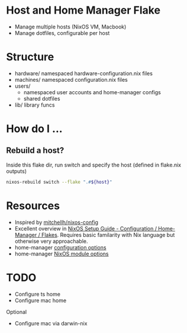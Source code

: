 # Host and Home Manager Flake
* Manage multiple hosts (NixOS VM, Macbook)
* Manage dotfiles, configurable per host

# Structure
* hardware/ namespaced hardware-configuration.nix files
* machines/ namespaced configuration.nix files
* users/ 
    * namespaced user accounts and home-manager configs
    * shared dotfiles
* lib/ library funcs

# How do I ...

## Rebuild a host?

Inside this flake dir, run switch and specify the host (defined in flake.nix outputs)
```sh
nixos-rebuild switch --flake ".#${host}"
```

# Resources
* Inspired by [mitchellh/nixos-config](https://github.com/mitchellh/nixos-config)
* Excellent overview in [NixOS Setup Guide - Configuration / Home-Manager / Flakes](https://www.youtube.com/watch?v=AGVXJ-TIv3Y). Requires basic familarity with Nix language but otherwise very approachable.
* home-manager [configuration options](https://nix-community.github.io/home-manager/options.html)
* home-manager [NixOS module options](https://nix-community.github.io/home-manager/nixos-options.html)

# TODO
* Configure ts home
* Configure mac home

Optional
* Configure mac via darwin-nix